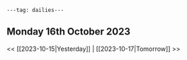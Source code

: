 ```
---tag: dailies---
```

## Monday 16th October 2023


<< [[2023-10-15|Yesterday]] | [[2023-10-17|Tomorrow]] >>




